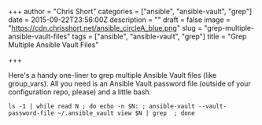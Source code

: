 +++
author = "Chris Short"
categories = ["ansible", "ansible-vault", "grep"]
date = 2015-09-22T23:56:00Z
description = ""
draft = false
image = "https://cdn.chrisshort.net/ansible_circleA_blue.png"
slug = "grep-multiple-ansible-vault-files"
tags = ["ansible", "ansible-vault", "grep"]
title = "Grep Multiple Ansible Vault Files"

+++

Here's a handy one-liner to grep multiple Ansible Vault files (like group_vars). All you need is an Ansible Vault password file (outside of your configuration repo, please) and a little bash.

<script async src="//pagead2.googlesyndication.com/pagead/js/adsbygoogle.js"></script>
<!-- chrisshort.net Responsive -->
<ins class="adsbygoogle"
     style="display:block"
     data-ad-client="ca-pub-8972983586873269"
     data-ad-slot="1297095894"
     data-ad-format="auto"></ins>
<script>
   (adsbygoogle = window.adsbygoogle || []).push({});
</script>

<pre><code class="language-bash">ls -1 | while read N ; do echo -n $N: ; ansible-vault --vault-password-file ~/.ansible_vault view $N | grep <STRING> ; done</code></pre>